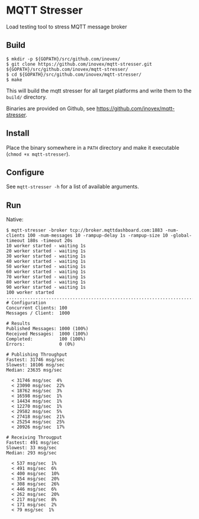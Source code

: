 # MQTT Stresser

Load testing tool to stress MQTT message broker

## Build

```
$ mkdir -p ${GOPATH}/src/github.com/inovex/
$ git clone https://github.com/inovex/mqtt-stresser.git ${GOPATH}/src/github.com/inovex/mqtt-stresser/
$ cd ${GOPATH}/src/github.com/inovex/mqtt-stresser/
$ make
```

This will build the mqtt stresser for all target platforms and write them to the ``build/`` directory.

Binaries are provided on Github, see https://github.com/inovex/mqtt-stresser.

## Install

Place the binary somewhere in a ``PATH`` directory and make it executable (``chmod +x mqtt-stresser``).

## Configure

See ``mqtt-stresser -h`` for a list of available arguments.

## Run

Native:

```
$ mqtt-stresser -broker tcp://broker.mqttdashboard.com:1883 -num-clients 100 -num-messages 10 -rampup-delay 1s -rampup-size 10 -global-timeout 180s -timeout 20s
10 worker started - waiting 1s
20 worker started - waiting 1s
30 worker started - waiting 1s
40 worker started - waiting 1s
50 worker started - waiting 1s
60 worker started - waiting 1s
70 worker started - waiting 1s
80 worker started - waiting 1s
90 worker started - waiting 1s
100 worker started
....................................................................................................
# Configuration
Concurrent Clients: 100
Messages / Client:  1000

# Results
Published Messages: 1000 (100%)
Received Messages:  1000 (100%)
Completed:          100 (100%)
Errors:             0 (0%)

# Publishing Throughput
Fastest: 31746 msg/sec
Slowest: 10106 msg/sec
Median: 23635 msg/sec

  < 31746 msg/sec  4%
  < 23090 msg/sec  22%
  < 18762 msg/sec  3%
  < 16598 msg/sec  1%
  < 14434 msg/sec  1%
  < 12270 msg/sec  1%
  < 29582 msg/sec  5%
  < 27418 msg/sec  21%
  < 25254 msg/sec  25%
  < 20926 msg/sec  17%

# Receiving Througput
Fastest: 491 msg/sec
Slowest: 33 msg/sec
Median: 293 msg/sec

  < 537 msg/sec  1%
  < 491 msg/sec  6%
  < 400 msg/sec  10%
  < 354 msg/sec  20%
  < 308 msg/sec  26%
  < 446 msg/sec  6%
  < 262 msg/sec  20%
  < 217 msg/sec  8%
  < 171 msg/sec  2%
  < 79 msg/sec  1%
```
